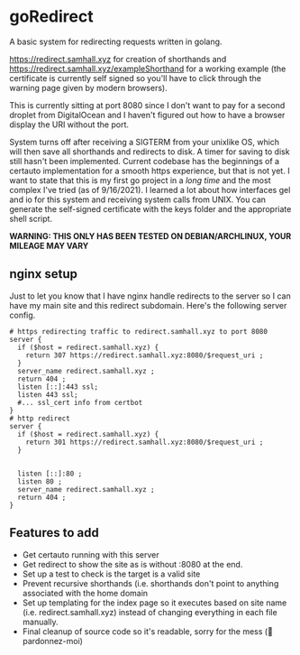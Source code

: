 # goRedirect
A basic system for redirecting requests written in golang.

https://redirect.samhall.xyz for creation of shorthands and https://redirect.samhall.xyz/exampleShorthand for a working example (the certificate is currently self signed so you'll have to click through the warning page given by modern browsers).

This is currently sitting at port 8080 since I don't want to pay for a second droplet from DigitalOcean and I haven't figured out how to have a browser display the URI without the port.

System turns off after receiving a SIGTERM from your unixlike OS, which will then save all shorthands and redirects to disk. A timer for saving to disk still hasn't been implemented. Current codebase has the beginnings of a certauto implementation for a smooth https experience, but that is not yet. I want to state that this is my first go project in a *long time* and the most complex I've tried (as of 9/16/2021). I learned a lot about how interfaces gel and io for this system and receiving system calls from UNIX. You can generate the self-signed certificate with the keys folder and the appropriate shell script.

**WARNING: THIS ONLY HAS BEEN TESTED ON DEBIAN/ARCHLINUX, YOUR MILEAGE MAY VARY**

## nginx setup

Just to let you know that I have nginx handle redirects to the server so I can have my main site and this redirect subdomain. Here's the following server config. 

```
# https redirecting traffic to redirect.samhall.xyz to port 8080
server { 
  if ($host = redirect.samhall.xyz) {
    return 307 https://redirect.samhall.xyz:8080/$request_uri ; 
  }
  server_name redirect.samhall.xyz ;
  return 404 ;
  listen [::]:443 ssl;
  listen 443 ssl;
  #... ssl_cert info from certbot
}
# http redirect
server { 
  if ($host = redirect.samhall.xyz) {
    return 301 https://redirect.samhall.xyz:8080/$request_uri ; 
  }
  

  listen [::]:80 ;
  listen 80 ;
  server_name redirect.samhall.xyz ;
  return 404 ;
}
```


## Features to add

- Get certauto running with this server
- Get redirect to show the site as is without :8080 at the end.
- Set up a test to check is the target is a valid site
- Prevent recursive shorthands (i.e. shorthands don't point to anything associated with the home domain
- Set up templating for the index page so it executes based on site name (i.e. redirect.samhall.xyz) instead of changing everything in each file manually.
- Final cleanup of source code so it's readable, sorry for the mess (🙏 pardonnez-moi) 
